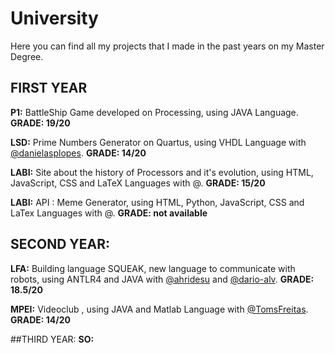# University

Here you can find all my projects that I made in the past years on my Master Degree.

## FIRST YEAR
**P1:** BattleShip Game developed on Processing, using JAVA Language. **GRADE: 19/20**

**LSD:** Prime Numbers Generator on Quartus, using VHDL Language with [@danielasplopes](https://github.com/danielasplopes). **GRADE: 14/20**

**LABI:** Site about the history of Processors and it's evolution, using HTML, JavaScript, CSS and LaTeX Languages with @. **GRADE: 15/20**

**LABI:** API : Meme Generator, using HTML, Python, JavaScript, CSS and LaTex Languages with @. **GRADE: not available**


## SECOND YEAR:
**LFA:** Building language SQUEAK, new language to communicate with robots, using ANTLR4 and JAVA with [@ahridesu](https://github.com/ahridesu) and [@dario-alv](https://github.com/dario-alv). **GRADE: 18.5/20**

**MPEI:** Videoclub , using JAVA and Matlab Language with [@TomsFreitas](https://github.com/TomsFreitas). **GRADE: 14/20**

##THIRD YEAR:
**SO:** 
